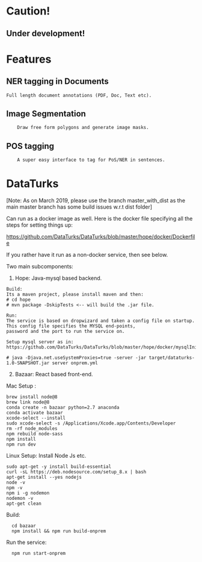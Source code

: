 # Caution!
  ## Under development!
  
  
# Features
  ## NER tagging in Documents
	Full length document annotations (PDF, Doc, Text etc).
  ## Image Segmentation
        Draw free form polygons and generate image masks.
  ## POS tagging
        A super easy interface to tag for PoS/NER in sentences.


# DataTurks

[Note: As on March 2019, please use the branch master_with_dist as the main master branch has some build issues w.r.t dist folder]

Can run as a docker image as well. Here is the docker file specifying all the steps for setting things up:

https://github.com/DataTurks/DataTurks/blob/master/hope/docker/Dockerfile

If you rather have it run as a non-docker service, then see below.

Two main subcomponents:
  1. Hope: Java-mysql based backend.
    
    Build:
    Its a maven project, please install maven and then:
    # cd hope
    # mvn package -DskipTests <-- will build the .jar file.
    
    Run:
    The service is based on dropwizard and taken a config file on startup. This config file specifies the MYSQL end-points, 
    password and the port to run the service on.
    
    Setup mysql server as in: https://github.com/DataTurks/DataTurks/blob/master/hope/docker/mysqlInit.sql
    
    # java -Djava.net.useSystemProxies=true -server -jar target/dataturks-1.0-SNAPSHOT.jar server onprem.yml
    
  2. Bazaar: React based front-end.
   
  Mac Setup :
        
    brew install node@8
    brew link node@8
    conda create -n bazaar python=2.7 anaconda
    conda activate bazaar
    xcode-select --install
    sudo xcode-select -s /Applications/Xcode.app/Contents/Developer
    rm -rf node_modules
    npm rebuild node-sass
    npm install
    npm run dev  
   
  Linux Setup:
        Install Node Js etc.
        
	sudo apt-get -y install build-essential 
	curl -sL https://deb.nodesource.com/setup_8.x | bash 	  
	apt-get install --yes nodejs 	  
	node -v 	  
	npm -v  	  
	npm i -g nodemon 	  
	nodemon -v	  
	apt-get clean 	  
   
   Build:
      
      cd bazaar
      npm install && npm run build-onprem
    
   Run the service:
     
      npm run start-onprem
    
    

    

